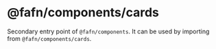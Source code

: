 # @fafn/components/cards

Secondary entry point of `@fafn/components`. It can be used by importing from `@fafn/components/cards`.
